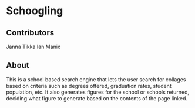 # Schoogling

## Contributors
Janna Tikka
Ian Manix

## About
This is a school based search engine that lets the user search for collages based on criteria such as degrees offered, graduation rates, student population, etc. It also generates figures for the school or schools returned, deciding what figure to generate based on the contents of the page linked.